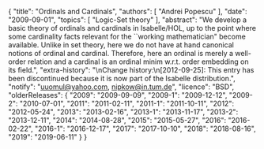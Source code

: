 {
    "title": "Ordinals and Cardinals",
    "authors": [
        "Andrei Popescu"
    ],
    "date": "2009-09-01",
    "topics": [
        "Logic-Set theory"
    ],
    "abstract": "We develop a basic theory of ordinals and cardinals in Isabelle/HOL, up to the point where some cardinality facts relevant for the ``working mathematician\" become available. Unlike in set theory, here we do not have at hand canonical notions of ordinal and cardinal. Therefore, here an ordinal is merely a well-order relation and a cardinal is an ordinal minim w.r.t. order embedding on its field.",
    "extra-history": "\nChange history:\n[2012-09-25]: This entry has been discontinued because it is now part of the Isabelle distribution.",
    "notify": "uuomul@yahoo.com, nipkow@in.tum.de",
    "licence": "BSD",
    "olderReleases": {
        "2009": "2009-09-09",
        "2009-1": "2009-12-12",
        "2009-2": "2010-07-01",
        "2011": "2011-02-11",
        "2011-1": "2011-10-11",
        "2012": "2012-05-24",
        "2013": "2013-02-16",
        "2013-1": "2013-11-17",
        "2013-2": "2013-12-11",
        "2014": "2014-08-28",
        "2015": "2015-05-27",
        "2016": "2016-02-22",
        "2016-1": "2016-12-17",
        "2017": "2017-10-10",
        "2018": "2018-08-16",
        "2019": "2019-06-11"
    }
}